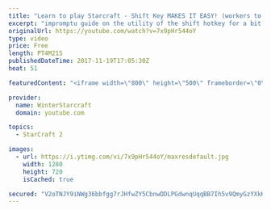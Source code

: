 ```yaml
---
title: "Learn to play Starcraft - Shift Key MAKES IT EASY! (workers to gas, waypoints, ctrl grps, moving)"
excerpt: "impromptu guide on the utility of the shift hotkey for a bit of everything"
originalUrl: https://youtube.com/watch?v=7x9pHr544oY
type: video
price: Free
length: PT4M21S
publishedDateTime: 2017-11-19T17:05:30Z
heat: 51

featuredContent: "<iframe width=\"800\" height=\"500\" frameborder=\"0\" src=\"https://www.youtube.com/embed/7x9pHr544oY\" allow=\"accelerometer; autoplay; encrypted-media; gyroscope; picture-in-picture\" allowfullscreen></iframe>"

provider:
  name: WinterStarcraft
  domain: youtube.com

topics:
  - StarCraft 2

images:
  - url: https://i.ytimg.com/vi/7x9pHr544oY/maxresdefault.jpg
    width: 1280
    height: 720
    isCached: true

secured: "V2oTNJY9iNWg36bbfgg7rJHfwZY5CbnwDDLPGdwnqUqqBB7Ih5v9QmyGzYXkKsqo7ui7CDehPCQG1WiL0jIPLIXV2USlmIeqmw18WBQpUNiAoU0Z10QcdLEOxyjfF3UBodUCcUTwbdfmRGUpPAtilZq/hUqvEKKcLYGWd58lvYw2EPWkuME0sezXEZjZ2b4VGf5upe6WvySNsLTD76+4m8SFKq9rfstc5VXm0tcNq6amSA1r3govGD/nkqBP8XapridKZAQ9/FJuvFFHnp/6I0UWf2n35qBMQki4AEmRAoPmg6xjUJUg4UBObGU33d409KhrMcxvdpeqU6txvrn1Lu6NTNwt/DC6gYwnoGjHUYlM5ZeNNWyk/5KiRKUmjCa0CwA4piw5SOyXN3RO7MPgg2ziwKeVhKp1RTpYpdBRxbQ=;hZpwNKfI+HX/MEgOCoJNRQ=="
---
```


